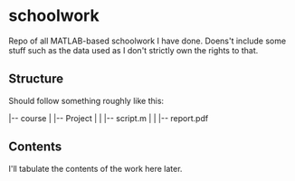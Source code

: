 # schoolwork
Repo of all MATLAB-based schoolwork I have done. Doens't include some stuff such as the data used as I don't strictly own the rights to that.

## Structure
Should follow something roughly like this:

|-- course
|   |-- Project
|   |   |-- script.m
|   |   |-- report.pdf

## Contents
I'll tabulate the contents of the work here later.